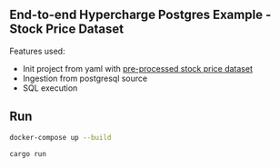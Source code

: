 ## End-to-end Hypercharge Postgres Example - Stock Price Dataset

Features used:
- Init project from yaml with [pre-processed stock price dataset](./data/README.md)
- Ingestion from postgresql source
- SQL execution

[//]: # (- Creation of embeddable React widget)

## Run

```bash
docker-compose up --build
```

```bash
cargo run
```